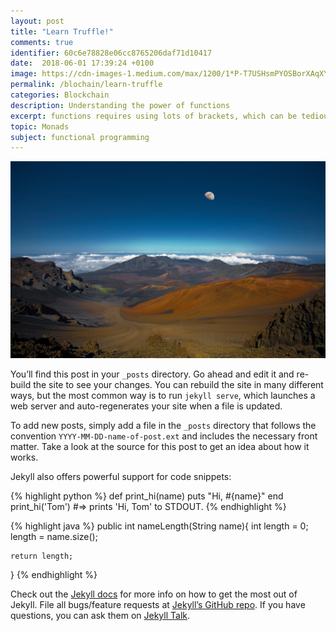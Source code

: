```yaml
---
layout: post
title: "Learn Truffle!"
comments: true
identifier: 60c6e78828e06cc8765206daf71d10417
date:  2018-06-01 17:39:24 +0100
image: https://cdn-images-1.medium.com/max/1200/1*P-T7USHsmPYOSBorXAqXYA.png
permalink: /blochain/learn-truffle
categories: Blockchain
description: Understanding the power of functions
excerpt: functions requires using lots of brackets, which can be tedious and are a major source of error for evaluating expressions by hand. To simplify expressions, you can omit brackets when it is clear what the intention of the function is. Particularly, a function application can omit the brackets surrounding each individual parameter and assume the function is applied to the nearest argument. So, instead of expressing a function of three arguments as
topic: Monads
subject: functional programming
---
```

![Here is an image](assets/img/wall.jpg)

You’ll find this post in your `_posts` directory. Go ahead and edit it and re-build the site to see your changes. You can rebuild the site in many different ways, but the most common way is to run `jekyll serve`, which launches a web server and auto-regenerates your site when a file is updated.

To add new posts, simply add a file in the `_posts` directory that follows the convention `YYYY-MM-DD-name-of-post.ext` and includes the necessary front matter. Take a look at the source for this post to get an idea about how it works.

Jekyll also offers powerful support for code snippets:

{% highlight python %}
def print_hi(name)
  puts "Hi, #{name}"
end
print_hi('Tom')
#=> prints 'Hi, Tom' to STDOUT.
{% endhighlight %}

{% highlight java %}
public int nameLength(String name){
    int length = 0;
    length = name.size();

    return length;
}
{% endhighlight %}

Check out the [Jekyll docs][jekyll-docs] for more info on how to get the most out of Jekyll. File all bugs/feature requests at [Jekyll’s GitHub repo][jekyll-gh]. If you have questions, you can ask them on [Jekyll Talk][jekyll-talk].

[jekyll-docs]: https://jekyllrb.com/docs/home
[jekyll-gh]:   https://github.com/jekyll/jekyll
[jekyll-talk]: https://talk.jekyllrb.com/
